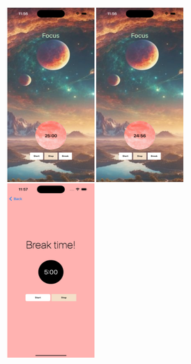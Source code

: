 <img src="1.png" alt="Alt text" width="200" height="400"> <img src="2.png" alt="Alt text" width="200" height="400"> <img src="3.png" alt="Alt text" width="200" height="400">


